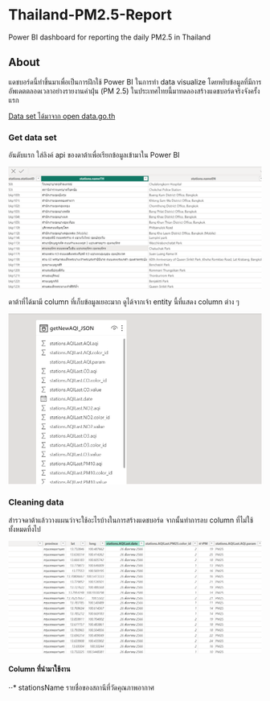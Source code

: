 # Thailand-PM2.5-Report
Power BI dashboard for reporting the daily PM2.5 in Thailand

## About
แดชบอร์ดนี้ทำขึ้นมาเพื่อเป็นการฝึกใช้ Power BI ในการทำ data visualize โดยหยิบข้อมูลที่มีการอัพเดตตลอดเวลาอย่างรายงานค่าฝุ่น (PM 2.5) ในประเทศไทยนี้มาทดลองสร้างแดชบอร์ดจริงจังครั้งแรก

[Data set ได้มาจาก open data.go.th](https://opendata.onde.go.th/en/dataset/14-pm-25) 

### Get data set
อันดับแรก ใส่ลิงค์ api ของดาต้าเพื่อเรียกข้อมูลเข้ามาใน Power BI 

![alt text](https://github.com/nittayattngx/Thailand-PM2.5-Report/blob/main/pm25img/Screenshot%202023-08-27%20162316.png "img 1")

ดาต้าที่ได้มามี column ที่เก็บข้อมูลเยอะมาก ดูได้จากเจ้า entity นี้ที่แสดง column ต่าง ๆ 

![alt text](https://github.com/nittayattngx/Thailand-PM2.5-Report/blob/main/pm25img/Screenshot%202023-08-27%20162439.png "img 2")


### Cleaning data

สำรวจดาต้าแล้ววางแผนว่าจะใช้อะไรบ้างในการสร้างแดชบอร์ด จากนั้นทำการลบ column ที่ไม่ใช้ทั้งหมดทิ้งไป

![alt text](https://github.com/nittayattngx/Thailand-PM2.5-Report/blob/main/pm25img/Screenshot%202023-08-27%20163235.png "img 3")

#### Column ที่นำมาใช้งาน

⋅⋅* stationsName รายชื่อของสถานีที่วัดคุณภาพอากาศ



